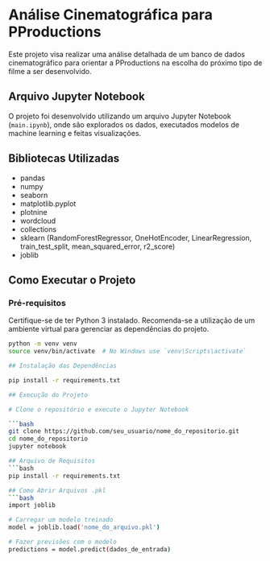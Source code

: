 # Análise Cinematográfica para PProductions

Este projeto visa realizar uma análise detalhada de um banco de dados cinematográfico para orientar a PProductions na escolha do próximo tipo de filme a ser desenvolvido.

## Arquivo Jupyter Notebook

O projeto foi desenvolvido utilizando um arquivo Jupyter Notebook (`main.ipynb`), onde são explorados os dados, executados modelos de machine learning e feitas visualizações.

## Bibliotecas Utilizadas

- pandas
- numpy
- seaborn
- matplotlib.pyplot
- plotnine
- wordcloud
- collections
- sklearn (RandomForestRegressor, OneHotEncoder, LinearRegression, train_test_split, mean_squared_error, r2_score)
- joblib

## Como Executar o Projeto

### Pré-requisitos

Certifique-se de ter Python 3 instalado. Recomenda-se a utilização de um ambiente virtual para gerenciar as dependências do projeto.

```bash
python -m venv venv
source venv/bin/activate  # No Windows use `venv\Scripts\activate`

## Instalação das Dependências

pip install -r requirements.txt

## Execução do Projeto

# Clone o repositório e execute o Jupyter Notebook

```bash
git clone https://github.com/seu_usuario/nome_do_repositorio.git
cd nome_do_repositorio
jupyter notebook

## Arquivo de Requisitos
```bash
pip install -r requirements.txt

## Como Abrir Arquivos .pkl
```bash
import joblib

# Carregar um modelo treinado
model = joblib.load('nome_do_arquivo.pkl')

# Fazer previsões com o modelo
predictions = model.predict(dados_de_entrada)
